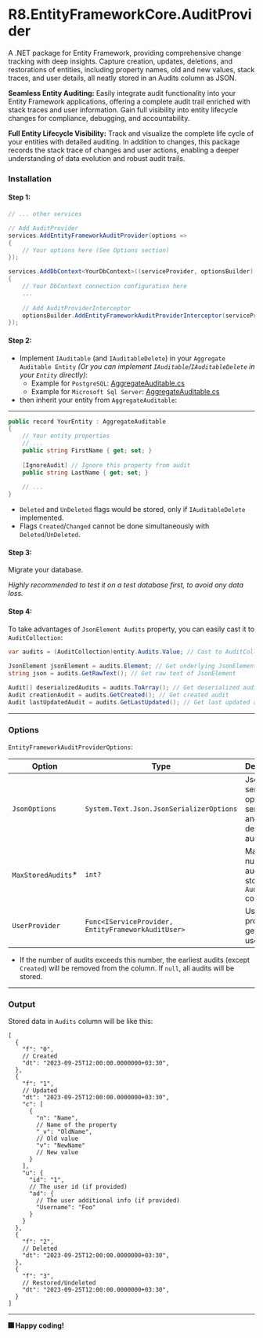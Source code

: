 # R8.EntityFrameworkCore.AuditProvider

A .NET package for Entity Framework, providing comprehensive change tracking with deep insights. Capture creation, updates, deletions, and restorations of entities, including property names, old and new values, stack traces, and user details, all neatly stored in an Audits column as JSON.

**Seamless Entity Auditing:** Easily integrate audit functionality into your Entity Framework applications, offering a complete audit trail enriched with stack traces and user information. Gain full visibility into entity lifecycle changes for compliance, debugging, and accountability.

**Full Entity Lifecycle Visibility:** Track and visualize the complete life cycle of your entities with detailed auditing. In addition to changes, this package records the stack trace of changes and user actions, enabling a deeper understanding of data evolution and robust audit trails.

### Installation

#### Step 1:

```csharp
// ... other services

// Add AuditProvider
services.AddEntityFrameworkAuditProvider(options =>
{
    // Your options here (See Options section)
});

services.AddDbContext<YourDbContext>((serviceProvider, optionsBuilder) =>
{
    // Your DbContext connection configuration here
    ...
    
    // Add AuditProviderInterceptor
    optionsBuilder.AddEntityFrameworkAuditProviderInterceptor(serviceProvider);
});
```

#### Step 2:

- Implement `IAuditable` (and `IAuditableDelete`) in your `Aggregate Auditable Entity` _(Or you can implement `IAuditable`/`IAuditableDelete` in your `Entity` directly)_:
    - Example for `PostgreSQL`: [AggregateAuditable.cs](https://github.com/iamr8/R8.EntityFrameworkCore.AuditProvider/blob/master/R8.EntityFrameworkCore.AuditProvider.Tests/PostgreSqlTests/AggregateAuditable.cs)
    - Example for `Microsoft Sql Server`: [AggregateAuditable.cs](https://github.com/iamr8/R8.EntityFrameworkCore.AuditProvider/blob/master/R8.EntityFrameworkCore.AuditProvider.Tests/MsSqlTests/AggregateAuditable.cs)
- then inherit your entity from `AggregateAuditable`:

---
```csharp
public record YourEntity : AggregateAuditable
{
    // Your entity properties
    // ...
    public string FirstName { get; set; }
    
    [IgnoreAudit] // Ignore this property from audit
    public string LastName { get; set; }
    
    // ...
}
```
- `Deleted` and `UnDeleted` flags would be stored, only if `IAuditableDelete` implemented.
- Flags `Created`/`Changed` cannot be done simultaneously with `Deleted`/`UnDeleted`.

#### Step 3:

Migrate your database.

_Highly recommended to test it on a test database first, to avoid any data loss._

#### Step 4:
To take advantages of `JsonElement Audits` property, you can easily cast it to `AuditCollection`:
```csharp
var audits = (AuditCollection)entity.Audits.Value; // Cast to AuditCollection
    
JsonElement jsonElement = audits.Element; // Get underlying JsonElement
string json = audits.GetRawText(); // Get raw text of JsonElement

Audit[] deserializedAudits = audits.ToArray(); // Get deserialized audits
Audit creationAudit = audits.GetCreated(); // Get created audit
Audit lastUpdatedAudit = audits.GetLastUpdated(); // Get last updated audit (except Deletion audit)
```

---

### Options

`EntityFrameworkAuditProviderOptions`:

| Option             | Type                                               | Description                                                 | Default            |
|--------------------|----------------------------------------------------|-------------------------------------------------------------|--------------------|
| `JsonOptions`      | `System.Text.Json.JsonSerializerOptions`           | Json serializer options to serialize and deserialize audits | An optimal setting |
| `MaxStoredAudits`* | `int?`                                             | Maximum number of audits to store in `Audits` column        | `null`             |
| `UserProvider`     | `Func<IServiceProvider, EntityFrameworkAuditUser>` | User provider to get current user id                        | `null`             |

* If the number of audits exceeds this number, the earliest audits (except `Created`) will be removed from the column. If `null`, all audits will be stored.
---

### Output

Stored data in `Audits` column will be like this:

```json5
[
  {
    "f": "0",
    // Created
    "dt": "2023-09-25T12:00:00.0000000+03:30",
  },
  {
    "f": "1",
    // Updated
    "dt": "2023-09-25T12:00:00.0000000+03:30",
    "c": [
      {
        "n": "Name",
        // Name of the property
        "_v": "OldName",
        // Old value
        "v": "NewName"
        // New value
      }
    ],
    "u": {
      "id": "1",
      // The user id (if provided)
      "ad": {
        // The user additional info (if provided)
        "Username": "Foo"
      }
    }
  },
  {
    "f": "2",
    // Deleted
    "dt": "2023-09-25T12:00:00.0000000+03:30",
  },
  {
    "f": "3",
    // Restored/Undeleted
    "dt": "2023-09-25T12:00:00.0000000+03:30",
  }
]
```

---
**🎆 Happy coding!**